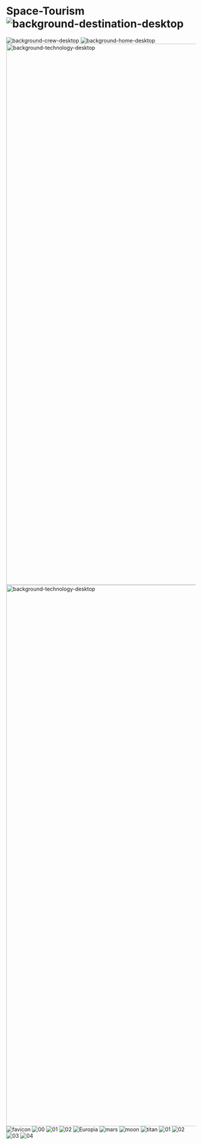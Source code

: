 # Space-Tourism![background-destination-desktop](https://user-images.githubusercontent.com/121967479/212339064-b665017b-17c1-4dda-8c74-ef457995b7e1.jpg)
![background-crew-desktop](https://user-images.githubusercontent.com/121967479/212339075-6cf18cde-3a6f-43ca-821e-328faeaef997.jpg)
![background-home-desktop](https://user-images.githubusercontent.com/121967479/212339090-6794cf9c-c18e-4082-a639-852175e9ceed.jpg)
<img width="1440" alt="background-technology-desktop" src="https://user-images.githubusercontent.com/121967479/212339105-9ef0f982-b6bc-4ce7-856d-474de0f96980.png">
<img width="1440" alt="background-technology-desktop" src="https://user-images.githubusercontent.com/121967479/212339477-c2e0f08f-16f7-4e05-b532-4a9e07f39680.png">
![favicon](https://user-images.githubusercontent.com/121967479/212339621-91d2e248-39a2-4759-aea2-01c66edd571d.jpg)
![00](https://user-images.githubusercontent.com/121967479/212343706-82e917e8-1a34-4769-adf6-cdde0099b3a2.png)
![01](https://user-images.githubusercontent.com/121967479/212343721-a05446d3-6a5b-4a61-9734-851e8972ea81.png)
![02](https://user-images.githubusercontent.com/121967479/212343744-f0d78ec2-a759-4b90-9585-eb27bd7edfcf.jpg)
![Europia](https://user-images.githubusercontent.com/121967479/212344889-7c6e45d8-7c81-4a94-ad51-f00a17cb28a3.jpg)
![mars](https://user-images.githubusercontent.com/121967479/212344908-709055e0-cf6c-4eea-bb8b-7267d2408093.jpg)
![moon](https://user-images.githubusercontent.com/121967479/212344917-bdbbde02-cd10-4133-8515-a8b74b478e53.jpg)
![titan](https://user-images.githubusercontent.com/121967479/212344922-2c950fec-2247-45d1-aff6-c611d0f5fe38.jpg)
![01](https://user-images.githubusercontent.com/121967479/212345702-a3b0a7d1-14fa-4ad4-8127-09937469b158.jpg)
![02](https://user-images.githubusercontent.com/121967479/212345716-967a6953-94a3-4add-ba42-d6478c7e0beb.jpg)
![03](https://user-images.githubusercontent.com/121967479/212345745-85df7167-a124-4575-a8f7-7e016f22a541.jpg)
![04](https://user-images.githubusercontent.com/121967479/212345770-c0c0b857-0006-4714-98c1-026fbe37b0d4.jpg)
